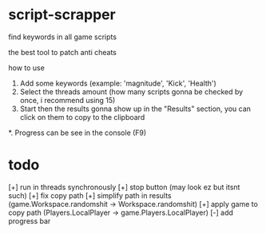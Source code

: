 # script-scrapper
find keywords in all game scripts

the best tool to patch anti cheats

how to use
1. Add some keywords (example: 'magnitude', 'Kick', 'Health')
2. Select the threads amount (how many scripts gonna be checked by once, i recommend using 15)
3. Start then the results gonna show up in the "Results" section, you can click on them to copy to the clipboard

*. Progress can be see in the console (F9)

# todo
[+] run in threads synchronously
[+] stop button (may look ez but itsnt such)
[+] fix copy path
[+] simplify path in results (game.Workspace.randomshit -> Workspace.randomshit)
[+] apply game to copy path (Players.LocalPlayer -> game.Players.LocalPlayer)
[-] add progress bar
